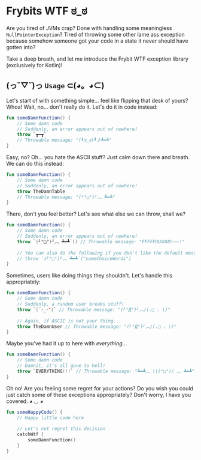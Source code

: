 # Frybits WTF ಠ_ಠ
Are you tired of JVMs crap? Done with handling some meaningless `NullPointerException`? Tired of throwing some other lame ass exception because somehow someone got your code in a state it never should have gotten into?

Take a deep breath, and let me introduce the Frybit WTF exception library (exclusively for Kotlin)!

## (っ˘▽˘)っ `Usage` ⊂(◕。◕⊂)

Let's start of with something simple... feel like flipping that desk of yours? Whoa! Wait, no... don't really do it. Let's do it in code instead:

```kotlin
fun someDamnFunction() {
    // Some damn code
    // Suddenly, an error appears out of nowhere!
    throw `┳━┳`
    // Throwable message: "(┛ಠ_ಠ)┛彡┻━┻"
}
```

Easy, no? Oh... you hate the ASCII stuff? Just calm down there and breath. We can do this instead:

```kotlin
fun someDamnFunction() {
    // Some damn code
    // Suddenly, an error appears out of nowhere!
    throw TheDamnTable
    // Throwable message: "(╯°□°)╯︵ ┻━┻"
}
```

There, don't you feel better? Let's see what else we can throw, shall we?

```kotlin
fun someDamnFunction() {
    // Some damn code
    // Suddenly, an error appears out of nowhere!
    throw `(╯°□°)╯︵ ┻━┻`() // Throwable message: "FFFFFUUUUUU~~~!"
    
    // You can also do the following if you don't like the default message
    // throw `(╯°□°)╯︵ ┻━┻`("someChoiceWords")
}
```

Sometimes, users like doing things they shouldn't. Let's handle this appropriately:

```kotlin
fun someDamnFunction() {
    // Some damn code
    // Suddenly, a random user breaks stuff!
    throw `(´･_･')` // Throwable message: "(╯°Д°)╯︵/(.□ . \)"
    
    // Again, if ASCII is not your thing...
    throw TheDamnUser // Throwable message: "(╯°Д°)╯︵/(.□ . \)"
}
```

Maybe you've had it up to here with _everything_...

```kotlin
fun someDamnFunction() {
    // Some damn code
    // Damnit, it's all gone to hell!
    throw `EVERYTHING!!!` // Throwable message: "┻━┻︵ \\(°□°)/ ︵ ┻━┻"
}
```

Oh no! Are you feeling some regret for your actions? Do you wish you could just catch some of these exceptions appropriately? Don't worry, I have you covered. ◕ ◡ ◕

```kotlin
fun someHappyCode() {
    // Happy little code here
    
    // Let's not regret this decision
    catchWtf {
        someDamnFunction()
    }
}
```
